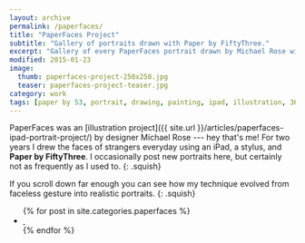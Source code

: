 ```yaml
---
layout: archive
permalink: /paperfaces/
title: "PaperFaces Project"
subtitle: "Gallery of portraits drawn with Paper by FiftyThree."
excerpt: "Gallery of every PaperFaces portrait drawn by Michael Rose with Paper by 53."
modified: 2015-01-23
image: 
  thumb: paperfaces-project-250x250.jpg
  teaser: paperfaces-project-teaser.jpg
category: work
tags: [paper by 53, portrait, drawing, painting, ipad, illustration, 365 project]
---
```


PaperFaces was an [illustration project]({{ site.url }}/articles/paperfaces-ipad-portrait-project/) by designer Michael Rose --- hey that's me! For two years I drew the faces of strangers everyday using an iPad, a stylus, and **Paper by FiftyThree**. I occasionally post new portraits here, but certainly not as frequently as I used to.
{: .squish}

If you scroll down far enough you can see how my technique evolved from faceless gesture into realistic portraits.
{: .squish}

<ul class="th-grid">
{% for post in site.categories.paperfaces %}
  <li>
    <a href="{{ site.url }}{{ post.url }}" title="{{ post.title }}">
      <img class="load" src="{{ site.url }}/images/preload-150.png" data-original="{{ site.url }}/images/{{ post.image.thumb }}" alt="">
      <noscript><img src="{{ site.url }}/images/{{ post.image.thumb }}" alt=""></noscript>
    </a>
  </li>
{% endfor %}
</ul>

